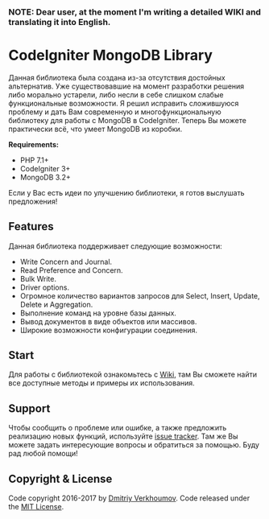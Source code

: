 ### NOTE: Dear user, at the moment I'm writing a detailed WIKI and translating it into English.

# CodeIgniter MongoDB Library
Данная библиотека была создана из-за отсутствия достойных альтернатив. Уже существовавшие на момент разработки решения либо морально устарели, либо несли в себе слишком слабые функциональные возможности. Я решил исправить сложившуюся проблему и дать Вам современную и многофункциональную библиотеку для работы с MongoDB в CodeIgniter. Теперь Вы можете практически всё, что умеет MongoDB из коробки.

**Requirements:**
* PHP 7.1+
* CodeIgniter 3+
* MongoDB 3.2+

Если у Вас есть идеи по улучшению библиотеки, я готов выслушать предложения!

## Features
Данная библиотека поддерживает следующие возможности:
* Write Concern and Journal.
* Read Preference and Concern.
* Bulk Write.
* Driver options.
* Огромное количество вариантов запросов для Select, Insert, Update, Delete и Aggregation.
* Выполнение команд на уровне базы данных.
* Вывод документов в виде объектов или массивов.
* Широкие возможности конфигурации соединения.

## Start
Для работы с библиотекой ознакомьтесь с [Wiki](https://github.com/verkhoumov/codeigniter-mongodb-library/wiki), там Вы сможете найти все доступные методы и примеры их использования.

## Support
Чтобы сообщить о проблеме или ошибке, а также предложить реализацию новых функций, используйте [issue tracker](https://github.com/verkhoumov/codeigniter-mongodb-library/issues). Там же Вы можете задать интересующие вопросы и обратиться за помощью. Буду рад любой помощи!

## Copyright & License
Code copyright 2016-2017 by [Dmitriy Verkhoumov](https://github.com/verkhoumov). Code released under the [MIT License](https://github.com/verkhoumov/codeigniter-mongodb-library/blob/master/LICENSE).
